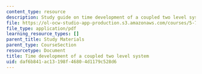 ```yaml
---
content_type: resource
description: Study guide on time development of a coupled two level system.
file: https://ol-ocw-studio-app-production.s3.amazonaws.com/courses/5-74-introductory-quantum-mechanics-ii-spring-2009/daf6b841ac13198f46804d1179c528d6_MIT5_74s09_study02.pdf
file_type: application/pdf
learning_resource_types: []
parent_title: Study Materials
parent_type: CourseSection
resourcetype: Document
title: Time development of a coupled two level system
uid: daf6b841-ac13-198f-4680-4d1179c528d6
---
```

